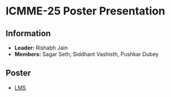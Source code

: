 # ICMME-25 Poster Presentation

## Information
- **Leader:** Rishabh Jain
- **Members:** Sagar Seth, Siddhant Vashisth, Pushkar Dubey

## Poster
- [LMS](https://drive.google.com/file/d/1LCSHFWBcNryAMUfhIw4TXsFOMXLexAim/view?usp=sharing)
